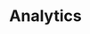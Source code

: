 ---
template: ArticlePage
title: Analytics
category: Customer insights
intro: ""
description: ""
---
